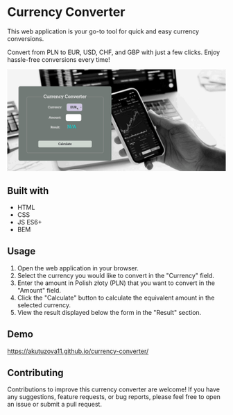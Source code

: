 
# Currency Converter

This web application is your go-to tool for quick and easy currency conversions. 

Convert from PLN to EUR, USD, CHF, and GBP with just a few clicks. Enjoy hassle-free conversions every time!

![](https://github.com/akutuzova11/currency-converter/blob/main/images/gif%20for%20readme.gif)

## Built with

  - HTML
  - CSS
  - JS ES6+
  - BEM

## Usage

1. Open the web application in your browser.
2. Select the currency you would like to convert in the "Currency" field.
3. Enter the amount in Polish złoty (PLN) that you want to convert in the "Amount" field.
4. Click the "Calculate" button to calculate the equivalent amount in the selected currency.
5. View the result displayed below the form in the "Result" section.

## Demo

https://akutuzova11.github.io/currency-converter/

## Contributing

Contributions to improve this currency converter are welcome! 
If you have any suggestions, feature requests, or bug reports, please feel free to open an issue or submit a pull request.





